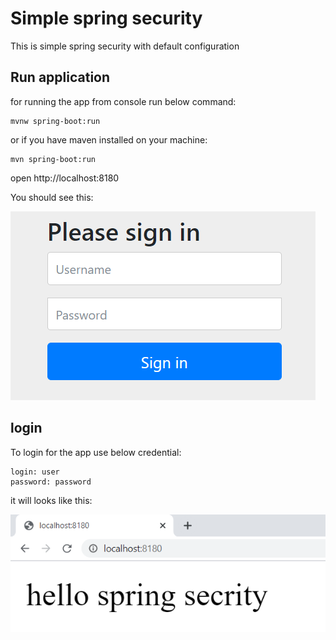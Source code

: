 # Simple spring security
This is simple spring security with default configuration

Run application
---------------

for running the app from console run below command:

    mvnw spring-boot:run
or if you have maven installed on your machine:

    mvn spring-boot:run
   
open http://localhost:8180

You should see this:

 ![login](login.png) 

login
-----
To login for the app use below credential:

    login: user
    password: password
    
 it will looks like this:
 
 ![home page](first-app.png) 
